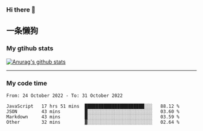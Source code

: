 ### Hi there 👋

## 一条懒狗
<!--
**kiss-me-quickly/kiss-me-quickly** is a ✨ _special_ ✨ repository because its `README.md` (this file) appears on your GitHub profile.

Here are some ideas to get you started:

- 🔭 I’m currently working on ...
- 🌱 I’m currently learning ...
- 👯 I’m looking to collaborate on ...
- 🤔 I’m looking for help with ...
- 💬 Ask me about ...
- 📫 How to reach me: ...
- 😄 Pronouns: ...
- ⚡ Fun fact: ...
-->


### My gtihub stats

[![Anurag's github stats](https://github-readme-stats.vercel.app/api?username=kiss-me-quickly)](https://github.com/anuraghazra/github-readme-stats)

***

### My code time

<!--START_SECTION:waka-->

```text
From: 24 October 2022 - To: 31 October 2022

JavaScript   17 hrs 51 mins  ██████████████████████░░░   88.12 %
JSON         43 mins         █░░░░░░░░░░░░░░░░░░░░░░░░   03.60 %
Markdown     43 mins         █░░░░░░░░░░░░░░░░░░░░░░░░   03.59 %
Other        32 mins         ▓░░░░░░░░░░░░░░░░░░░░░░░░   02.64 %
```

<!--END_SECTION:waka-->

